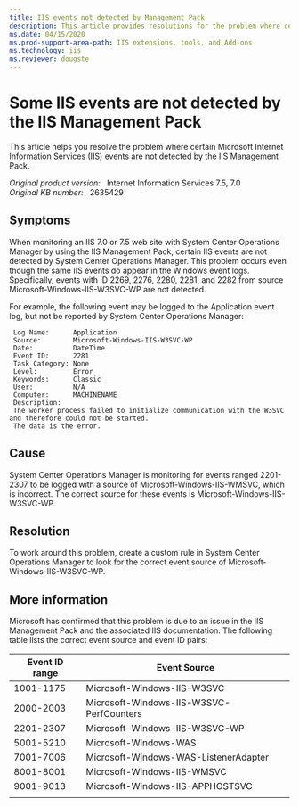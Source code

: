 ```yaml
---
title: IIS events not detected by Management Pack
description: This article provides resolutions for the problem where certain IIS events are not detected by System Center Operations Manager.
ms.date: 04/15/2020
ms.prod-support-area-path: IIS extensions, tools, and Add-ons
ms.technology: iis
ms.reviewer: dougste 
---
```

# Some IIS events are not detected by the IIS Management Pack

This article helps you resolve the problem where certain Microsoft Internet Information Services (IIS) events are not detected by the IIS Management Pack.

_Original product version:_ &nbsp; Internet Information Services 7.5, 7.0  
_Original KB number:_ &nbsp; 2635429

## Symptoms

When monitoring an IIS 7.0 or 7.5 web site with System Center Operations Manager by using the IIS Management Pack, certain IIS events are not detected by System Center Operations Manager. This problem occurs even though the same IIS events do appear in the Windows event logs. Specifically, events with ID 2269, 2276, 2280, 2281, and 2282 from source Microsoft-Windows-IIS-W3SVC-WP are not detected.

For example, the following event may be logged to the Application event log, but not be reported by System Center Operations Manager:

```console
 Log Name:      Application  
 Source:        Microsoft-Windows-IIS-W3SVC-WP  
 Date:          DateTime  
 Event ID:      2281  
 Task Category: None  
 Level:         Error  
 Keywords:      Classic  
 User:          N/A  
 Computer:      MACHINENAME  
 Description:  
 The worker process failed to initialize communication with the W3SVC and therefore could not be started.  
 The data is the error.
```

## Cause

System Center Operations Manager is monitoring for events ranged 2201-2307 to be logged with a source of Microsoft-Windows-IIS-WMSVC, which is incorrect. The correct source for these events is Microsoft-Windows-IIS-W3SVC-WP.

## Resolution

To work around this problem, create a custom rule in System Center Operations Manager to look for the correct event source of Microsoft-Windows-IIS-W3SVC-WP.

## More information

Microsoft has confirmed that this problem is due to an issue in the IIS Management Pack and the associated IIS documentation. The following table lists the correct event source and event ID pairs:

|Event ID range|Event Source|
|---|---|
|1001-1175|Microsoft-Windows-IIS-W3SVC|
|2000-2003|Microsoft-Windows-IIS-W3SVC-PerfCounters|
|2201-2307|Microsoft-Windows-IIS-W3SVC-WP|
|5001-5210|Microsoft-Windows-WAS|
|7001-7006|Microsoft-Windows-WAS-ListenerAdapter|
|8001-8001|Microsoft-Windows-IIS-WMSVC|
|9001-9013|Microsoft-Windows-IIS-APPHOSTSVC|
|||
